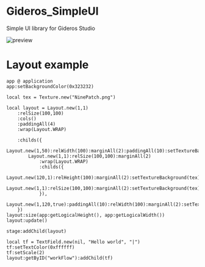 # Gideros_SimpleUI
Simple UI library for Gideros Studio

![preview](http://forum.giderosmobile.com/uploads/editor/9z/onq2m6ol36qa.gif)

# Layout example

```
app @ application
app:setBackgroundColor(0x323232)

local tex = Texture.new("NinePatch.png")

local layout = Layout.new(1,1)
	:relSize(100,100)
	:cols()
	:paddingAll(4)
	:wrap(Layout.WRAP)
	
	:childs({
		Layout.new(1,50):relWidth(100):marginAll(2):paddingAll(10):setTextureBackground(tex),
		Layout.new(1,1):relSize(100,100):marginAll(2)	
			:wrap(Layout.WRAP)
			:childs({
				Layout.new(120,1):relHeight(100):marginAll(2):setTextureBackground(tex),
				Layout.new(1,1):relSize(100,100):marginAll(2):setTextureBackground(tex):ID("workFlow"):paddingAll(5),
			}),
		Layout.new(1,120,true):paddingAll(10):relWidth(100):marginAll(2):setTextureBackground(tex),
	})
layout:size(app:getLogicalHeight(), app:getLogicalWidth())
layout:update()

stage:addChild(layout)

local tf = TextField.new(nil, "Hello world", "|")
tf:setTextColor(0xffffff)
tf:setScale(2)
layout:getByID("workFlow"):addChild(tf)
```

